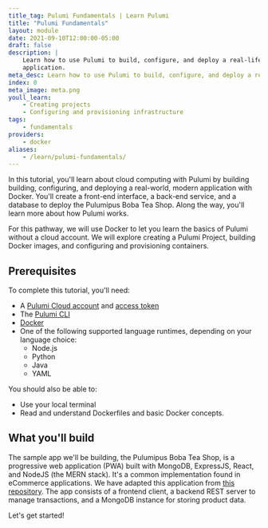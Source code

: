 ```yaml
---
title_tag: Pulumi Fundamentals | Learn Pulumi
title: "Pulumi Fundamentals"
layout: module
date: 2021-09-10T12:00:00-05:00
draft: false
description: |
    Learn how to use Pulumi to build, configure, and deploy a real-life, modern
    application.
meta_desc: Learn how to use Pulumi to build, configure, and deploy a real-life, modern application in this starter tutorial.
index: 0
meta_image: meta.png
youll_learn:
    - Creating projects
    - Configuring and provisioning infrastructure
tags:
    - fundamentals
providers:
    - docker
aliases:
    - /learn/pulumi-fundamentals/
---
```


In this tutorial, you'll learn about cloud computing with Pulumi by building building, configuring, and deploying a real-world, modern
application with Docker. You'll create a front-end interface, a back-end service, and a database to deploy the Pulumipus Boba Tea Shop. Along the way, you'll learn more about how Pulumi works.

For this pathway, we will use Docker to let you learn the basics of Pulumi
without a cloud account. We will explore creating a Pulumi Project, building
Docker images, and configuring and provisioning containers.

## Prerequisites

To complete this tutorial, you'll need:

- A [Pulumi Cloud account](https://app.pulumi.com/signup) and [access token](/docs/pulumi-cloud/accounts#access-tokens)
- The [Pulumi CLI](/docs/install/)
- [Docker](https://docs.docker.com/get-docker/)
- One of the following supported language runtimes, depending on your language choice:
    - Node.js
    - Python
    - Java
    - YAML

You should also be able to:

- Use your local terminal
- Read and understand Dockerfiles and basic Docker concepts.

## What you'll build

The sample app we'll be building, the Pulumipus Boba Tea Shop, is a progressive web application (PWA) built with MongoDB, ExpressJS, React, and NodeJS (the MERN
stack). It's a common implementation found in eCommerce applications. We have adapted this application from [this repository](https://github.com/shubhambattoo/shopping-cart). The app consists of a frontend client, a backend REST server to manage transactions, and a MongoDB instance for storing product data.

Let's get started!

